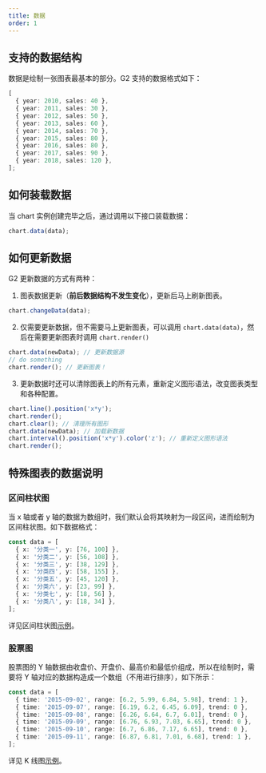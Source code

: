 ```yaml
---
title: 数据
order: 1
---
```


## 支持的数据结构

数据是绘制一张图表最基本的部分。G2 支持的数据格式如下：

```typescript
[
  { year: 2010, sales: 40 },
  { year: 2011, sales: 30 },
  { year: 2012, sales: 50 },
  { year: 2013, sales: 60 },
  { year: 2014, sales: 70 },
  { year: 2015, sales: 80 },
  { year: 2016, sales: 80 },
  { year: 2017, sales: 90 },
  { year: 2018, sales: 120 },
];
```

## 如何装载数据

当 chart 实例创建完毕之后，通过调用以下接口装载数据：

```typescript
chart.data(data);
```

## 如何更新数据

G2 更新数据的方式有两种：

1. 图表数据更新（**前后数据结构不发生变化**），更新后马上刷新图表。

```typescript
chart.changeData(data);
```

2. 仅需要更新数据，但不需要马上更新图表，可以调用 `chart.data(data)`，然后在需要更新图表时调用 `chart.render()`

```typescript
chart.data(newData); // 更新数据源
// do something
chart.render(); // 更新图表！
```

3. 更新数据时还可以清除图表上的所有元素，重新定义图形语法，改变图表类型和各种配置。

```typescript
chart.line().position('x*y');
chart.render();
chart.clear(); // 清理所有图形
chart.data(newData); // 加载新数据
chart.interval().position('x*y').color('z'); // 重新定义图形语法
chart.render();
```

## 特殊图表的数据说明

### 区间柱状图

当 x 轴或者 y 轴的数据为数组时，我们默认会将其映射为一段区间，进而绘制为区间柱状图。如下数据格式：

```typescript
const data = [
  { x: '分类一', y: [76, 100] },
  { x: '分类二', y: [56, 108] },
  { x: '分类三', y: [38, 129] },
  { x: '分类四', y: [58, 155] },
  { x: '分类五', y: [45, 120] },
  { x: '分类六', y: [23, 99] },
  { x: '分类七', y: [18, 56] },
  { x: '分类八', y: [18, 34] },
];
```

详见区间柱状图[示例](../../../examples/column/basic#ranged)。

### 股票图

股票图的 Y 轴数据由收盘价、开盘价、最高价和最低价组成，所以在绘制时，需要将 Y 轴对应的数据构造成一个数组（不用进行排序），如下所示：

```typescript
const data = [
  { time: '2015-09-02', range: [6.2, 5.99, 6.84, 5.98], trend: 1 },
  { time: '2015-09-07', range: [6.19, 6.2, 6.45, 6.09], trend: 0 },
  { time: '2015-09-08', range: [6.26, 6.64, 6.7, 6.01], trend: 0 },
  { time: '2015-09-09', range: [6.76, 6.93, 7.03, 6.65], trend: 0 },
  { time: '2015-09-10', range: [6.7, 6.86, 7.17, 6.65], trend: 0 },
  { time: '2015-09-11', range: [6.87, 6.81, 7.01, 6.68], trend: 1 },
];
```

详见 K 线图[示例](../../../examples/candlestick/candlestick)。
